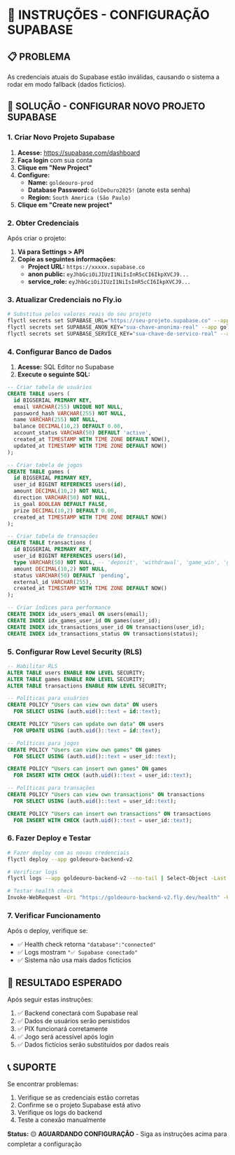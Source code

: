 # **🔧 INSTRUÇÕES - CONFIGURAÇÃO SUPABASE**

## **📋 PROBLEMA**
As credenciais atuais do Supabase estão inválidas, causando o sistema a rodar em modo fallback (dados fictícios).

## **🚀 SOLUÇÃO - CONFIGURAR NOVO PROJETO SUPABASE**

### **1. Criar Novo Projeto Supabase**

1. **Acesse:** https://supabase.com/dashboard
2. **Faça login** com sua conta
3. **Clique em "New Project"**
4. **Configure:**
   - **Name:** `goldeouro-prod`
   - **Database Password:** `GolDeOuro2025!` (anote esta senha)
   - **Region:** `South America (São Paulo)`
5. **Clique em "Create new project"**

### **2. Obter Credenciais**

Após criar o projeto:

1. **Vá para Settings > API**
2. **Copie as seguintes informações:**
   - **Project URL:** `https://xxxxx.supabase.co`
   - **anon public:** `eyJhbGciOiJIUzI1NiIsInR5cCI6IkpXVCJ9...`
   - **service_role:** `eyJhbGciOiJIUzI1NiIsInR5cCI6IkpXVCJ9...`

### **3. Atualizar Credenciais no Fly.io**

```bash
# Substitua pelos valores reais do seu projeto
flyctl secrets set SUPABASE_URL="https://seu-projeto.supabase.co" --app goldeouro-backend-v2
flyctl secrets set SUPABASE_ANON_KEY="sua-chave-anonima-real" --app goldeouro-backend-v2
flyctl secrets set SUPABASE_SERVICE_KEY="sua-chave-de-servico-real" --app goldeouro-backend-v2
```

### **4. Configurar Banco de Dados**

1. **Acesse:** SQL Editor no Supabase
2. **Execute o seguinte SQL:**

```sql
-- Criar tabela de usuários
CREATE TABLE users (
  id BIGSERIAL PRIMARY KEY,
  email VARCHAR(255) UNIQUE NOT NULL,
  password_hash VARCHAR(255) NOT NULL,
  name VARCHAR(255) NOT NULL,
  balance DECIMAL(10,2) DEFAULT 0.00,
  account_status VARCHAR(50) DEFAULT 'active',
  created_at TIMESTAMP WITH TIME ZONE DEFAULT NOW(),
  updated_at TIMESTAMP WITH TIME ZONE DEFAULT NOW()
);

-- Criar tabela de jogos
CREATE TABLE games (
  id BIGSERIAL PRIMARY KEY,
  user_id BIGINT REFERENCES users(id),
  amount DECIMAL(10,2) NOT NULL,
  direction VARCHAR(50) NOT NULL,
  is_goal BOOLEAN DEFAULT FALSE,
  prize DECIMAL(10,2) DEFAULT 0.00,
  created_at TIMESTAMP WITH TIME ZONE DEFAULT NOW()
);

-- Criar tabela de transações
CREATE TABLE transactions (
  id BIGSERIAL PRIMARY KEY,
  user_id BIGINT REFERENCES users(id),
  type VARCHAR(50) NOT NULL, -- 'deposit', 'withdrawal', 'game_win', 'game_loss'
  amount DECIMAL(10,2) NOT NULL,
  status VARCHAR(50) DEFAULT 'pending',
  external_id VARCHAR(255),
  created_at TIMESTAMP WITH TIME ZONE DEFAULT NOW()
);

-- Criar índices para performance
CREATE INDEX idx_users_email ON users(email);
CREATE INDEX idx_games_user_id ON games(user_id);
CREATE INDEX idx_transactions_user_id ON transactions(user_id);
CREATE INDEX idx_transactions_status ON transactions(status);
```

### **5. Configurar Row Level Security (RLS)**

```sql
-- Habilitar RLS
ALTER TABLE users ENABLE ROW LEVEL SECURITY;
ALTER TABLE games ENABLE ROW LEVEL SECURITY;
ALTER TABLE transactions ENABLE ROW LEVEL SECURITY;

-- Políticas para usuários
CREATE POLICY "Users can view own data" ON users
  FOR SELECT USING (auth.uid()::text = id::text);

CREATE POLICY "Users can update own data" ON users
  FOR UPDATE USING (auth.uid()::text = id::text);

-- Políticas para jogos
CREATE POLICY "Users can view own games" ON games
  FOR SELECT USING (auth.uid()::text = user_id::text);

CREATE POLICY "Users can insert own games" ON games
  FOR INSERT WITH CHECK (auth.uid()::text = user_id::text);

-- Políticas para transações
CREATE POLICY "Users can view own transactions" ON transactions
  FOR SELECT USING (auth.uid()::text = user_id::text);

CREATE POLICY "Users can insert own transactions" ON transactions
  FOR INSERT WITH CHECK (auth.uid()::text = user_id::text);
```

### **6. Fazer Deploy e Testar**

```bash
# Fazer deploy com as novas credenciais
flyctl deploy --app goldeouro-backend-v2

# Verificar logs
flyctl logs --app goldeouro-backend-v2 --no-tail | Select-Object -Last 10

# Testar health check
Invoke-WebRequest -Uri "https://goldeouro-backend-v2.fly.dev/health" -UseBasicParsing
```

### **7. Verificar Funcionamento**

Após o deploy, verifique se:
- ✅ Health check retorna `"database":"connected"`
- ✅ Logs mostram `"✅ Supabase conectado"`
- ✅ Sistema não usa mais dados fictícios

## **🎯 RESULTADO ESPERADO**

Após seguir estas instruções:
1. ✅ Backend conectará com Supabase real
2. ✅ Dados de usuários serão persistidos
3. ✅ PIX funcionará corretamente
4. ✅ Jogo será acessível após login
5. ✅ Dados fictícios serão substituídos por dados reais

## **📞 SUPORTE**

Se encontrar problemas:
1. Verifique se as credenciais estão corretas
2. Confirme se o projeto Supabase está ativo
3. Verifique os logs do backend
4. Teste a conexão manualmente

**Status:** 🟡 **AGUARDANDO CONFIGURAÇÃO** - Siga as instruções acima para completar a configuração

